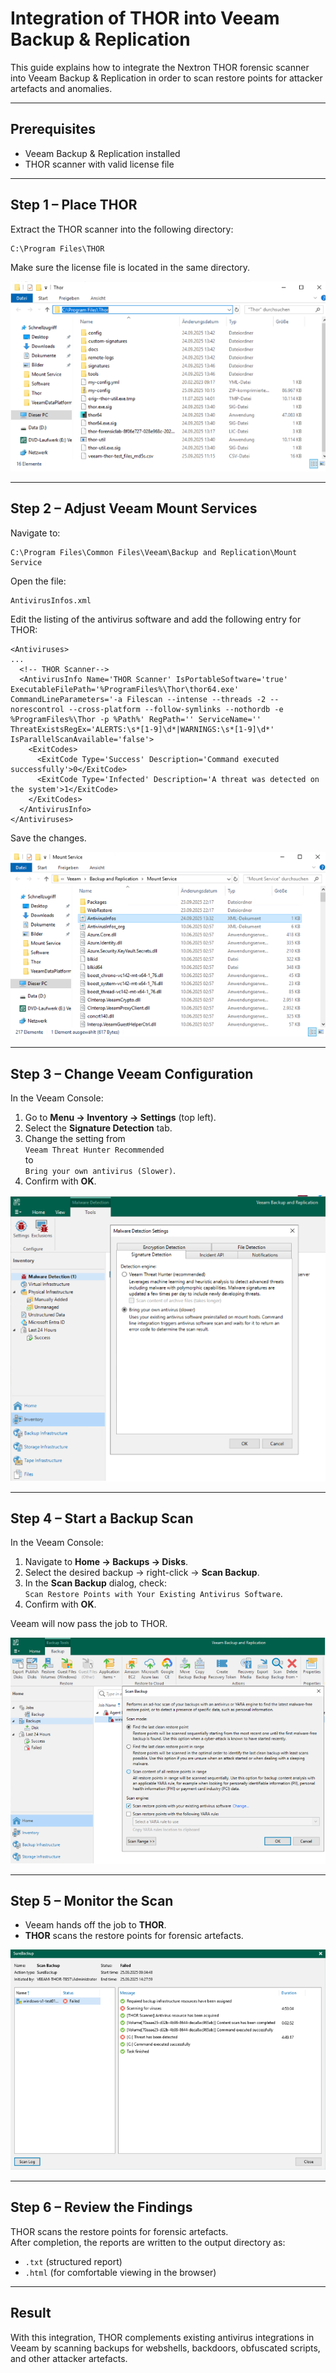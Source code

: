 # Integration of THOR into Veeam Backup & Replication

This guide explains how to integrate the Nextron THOR forensic scanner into Veeam Backup & Replication in order to scan restore points for attacker artefacts and anomalies.

---

## Prerequisites
- Veeam Backup & Replication installed
- THOR scanner with valid license file

---

## Step 1 – Place THOR

Extract the THOR scanner into the following directory:

```
C:\Program Files\THOR
```

Make sure the license file is located in the same directory.

![THOR Directory](images/pic1.png)

---

## Step 2 – Adjust Veeam Mount Services

Navigate to:

```
C:\Program Files\Common Files\Veeam\Backup and Replication\Mount Service
```

Open the file:

```
AntivirusInfos.xml
```

Edit the listing of the antivirus software and add the following entry for THOR:

```
<Antiviruses>
...
  <!-- THOR Scanner-->
  <AntivirusInfo Name='THOR Scanner' IsPortableSoftware='true' ExecutableFilePath='%ProgramFiles%\Thor\thor64.exe' CommandLineParameters='-a Filescan --intense --threads -2 --norescontrol --cross-platform --follow-symlinks --nothordb -e %ProgramFiles%\Thor -p %Path%' RegPath='' ServiceName='' ThreatExistsRegEx='ALERTS:\s*[1-9]\d*|WARNINGS:\s*[1-9]\d*' IsParallelScanAvailable='false'>
    <ExitCodes>
      <ExitCode Type='Success' Description='Command executed successfully'>0</ExitCode>
      <ExitCode Type='Infected' Description='A threat was detected on the system'>1</ExitCode>
    </ExitCodes>
  </AntivirusInfo>
</Antiviruses>
```

Save the changes.

![Veeam Mount Service Directory](images/pic2.png)

---

## Step 3 – Change Veeam Configuration

In the Veeam Console:

1. Go to **Menu → Inventory → Settings** (top left).
2. Select the **Signature Detection** tab.
3. Change the setting from  
   `Veeam Threat Hunter Recommended`  
   to  
   `Bring your own antivirus (Slower)`.
4. Confirm with **OK**.

![Veeam Settings](images/pic3.png)

---

## Step 4 – Start a Backup Scan

In the Veeam Console:

1. Navigate to **Home → Backups → Disks**.
2. Select the desired backup → right-click → **Scan Backup**.
3. In the **Scan Backup** dialog, check:  
   `Scan Restore Points with Your Existing Antivirus Software`.
4. Confirm with **OK**.

Veeam will now pass the job to THOR.

![Veeam Scan Backup](images/pic4.png)

---

## Step 5 – Monitor the Scan

- Veeam hands off the job to **THOR**.
- **THOR** scans the restore points for forensic artefacts.

![Veeam Job Progress](images/pic5.png)

---

## Step 6 – Review the Findings

THOR scans the restore points for forensic artefacts.  
After completion, the reports are written to the output directory as:

- `.txt` (structured report)
- `.html` (for comfortable viewing in the browser)

---

## Result

With this integration, THOR complements existing antivirus integrations in Veeam by scanning backups for webshells, backdoors, obfuscated scripts, and other attacker artefacts.
